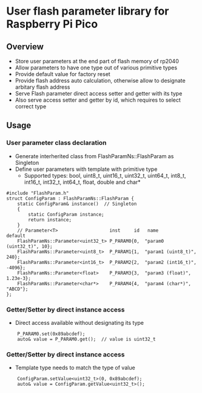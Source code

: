 # User flash parameter library for Raspberry Pi Pico

## Overview
* Store user parameters at the end part of flash memory of rp2040
* Allow parameters to have one type out of various primitive types
* Provide default value for factory reset
* Provide flash address auto calculation, otherwise allow to designate arbitary flash address
* Serve Flash parameter direct access setter and getter with its type
* Also serve access setter and getter by id, which requires to select correct type

## Usage
### User parameter class declaration
* Generate interherited class from FlashParamNs::FlashParam as Singleton
* Define user parameters with template with primitive type
  * Supported types: bool, uint8_t, uint16_t, uint32_t, uint64_t, int8_t, int16_t, int32_t, int64_t, float, double and char*
```
#include "FlashParam.h"
struct ConfigParam : FlashParamNs::FlashParam {
    static ConfigParam& instance()  // Singleton
    {
        static ConfigParam instance;
        return instance;
    }
    // Parameter<T>                   inst     id   name                default
    FlashParamNs::Parameter<uint32_t> P_PARAM0{0,  "param0 (uint32_t)", 10};
    FlashParamNs::Parameter<uint8_t>  P_PARAM1{1,  "param1 (uint8_t)",  240};
    FlashParamNs::Parameter<int16_t>  P_PARAM2{2,  "param2 (int16_t)",  -4096};
    FlashParamNs::Parameter<float>    P_PARAM3{3,  "param3 (float)",    1.23e-3};
    FlashParamNs::Parameter<char*>    P_PARAM4{4,  "param4 (char*)",    "ABCD"};
};
```
### Getter/Setter by direct instance access
* Direct access available without designating its type
```
    P_PARAM0.set(0x89abcdef);
    auto& value = P_PARAM0.get();  // value is uint32_t
```
### Getter/Setter by direct instance access
* Template type needs to match the type of value
```
    ConfigParam.setValue<uint32_t>(0, 0x89abcdef);
    auto& value = ConfigParam.getValue<uint32_t>();
```
